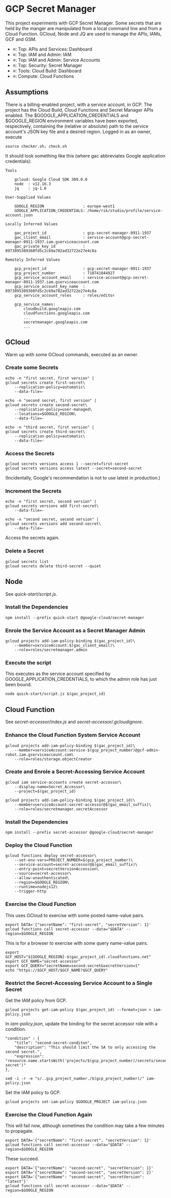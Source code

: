 


# GCP Secret Manager
This project experiments with GCP Secret Manager.  Some secrets that are held by the manger are manipulated from a local command line and from a Cloud Function.  GCloud, Node and JQ are used to manage the APIs, IAMs, GCF and GSM.

* ≡: Top: APIs and Services: Dashboard
* ≡: Top: IAM and Admin: IAM
* ≡: Top: IAM and Admin: Service Accounts
* ≡: Top: Security: Secret Manager
* ≡: Tools: Cloud Build: Dashboard
* ≡: Compute: Cloud Functions


## Assumptions
There is a billing-enabled project, with a service account, in GCP.  The project has the Cloud Build, Cloud Functions and Secret Manager APIs enabled.  The $GOOGLE_APPLICATION_CREDENTIALS and $GOOGLE_REGION environment variables have been exported, respectively, containing the (relative or absolute) path to the service account's JSON key file and a desired region.  Logged in as an owner, execute

    source checker.sh; check.sh

It should look something like this (where gac abbreviates Google application credentials):

    Tools

        gcloud: Google Cloud SDK 309.0.0
        node  : v12.16.3
        jq    : jq-1.6

    User-Supplied Values

        GOOGLE_REGION                 : europe-west1
        GOOGLE_APPLICATION_CREDENTIALS: /home/rik/studio/profile/service-account.json

    Locally Inferred Values

        gac_project_id                : gcp-secret-manager-0911-1937
        gac_client_email              : service-account@gcp-secret-manager-0911-1937.iam.gserviceaccount.com
        gac_private_key_id            : 8973095309360fd5c2c69a782ad32722e27e4c8a

    Remotely Inferred Values

        gcp_project_id                : gcp-secret-manager-0911-1937
        gcp_project_number            : 710741044927
        gcp_service_account_email     : service-account@gcp-secret-manager-0911-1937.iam.gserviceaccount.com
        gcp_service_account_key_name  : 8973095309360fd5c2c69a782ad32722e27e4c8a
        gcp_service_account_roles     : roles/editor

        gcp_service_names:
            cloudbuild.googleapis.com
            cloudfunctions.googleapis.com
            ...
            secretmanager.googleapis.com
            ...


## GCloud
Warm up with some GCloud commands, executed as an owner.

### Create some Secrets

    echo -n "first secret, first version" |
    gcloud secrets create first-secret\
        --replication-policy=automatic\
        --data-file=-

    echo -n "second secret, first version" |
    gcloud secrets create second-secret\
        --replication-policy=user-managed\
        --locations=$GOOGLE_REGION\
        --data-file=-

    echo -n "third secret, first version" |
    gcloud secrets create third-secret\
        --replication-policy=automatic\
        --data-file=-

### Access the Secrets

    gcloud secrets versions access 1 --secret=first-secret
    gcloud secrets versions access latest --secret=second-secret

(Incidentally, Google's recommendation is not to use latest in production.)

### Increment the Secrets

    echo -n "first secret, second version" |
    gcloud secrets versions add first-secret\
        --data-file=-

    echo -n "second secret, second version" |
    gcloud secrets versions add second-secret\
        --data-file=-

Access the secrets again.

### Delete a Secret

    gcloud secrets list
    gcloud secrets delete third-secret --quiet


## Node
See *quick-start/script.js*.

### Install the Dependencies

    npm install --prefix quick-start @google-cloud/secret-manager

### Enrole the Service Account as a Secret Manager Admin

    gcloud projects add-iam-policy-binding $(gac_project_id)\
        --member=serviceAccount:$(gac_client_email)\
        --role=roles/secretmanager.admin

### Execute the script
This executes as the service account specified by GOOGLE_APPLICATION_CREDENTIALS, to which the admin role has just been bound.

    node quick-start/script.js $(gac_project_id)


## Cloud Function
See *secret-accessor/index.js* and *secret-accessor/.gcloudignore*.

### Enhance the Cloud Function System Service Account

    gcloud projects add-iam-policy-binding $(gac_project_id)\
        --member=serviceAccount:service-$(gcp_project_number)@gcf-admin-robot.iam.gserviceaccount.com\
        --role=roles/storage.objectCreator

### Create and Enrole a Secret-Accessing Service Account

    gcloud iam service-accounts create secret-accessor\
        --display-name=Secret_Accessor\
        --project=$(gac_project_id)

    gcloud projects add-iam-policy-binding $(gac_project_id)\
        --member=serviceAccount:secret-accessor@$(gac_email_suffix)\
        --role=roles/secretmanager.secretAccessor

### Install the Dependencies

    npm install --prefix secret-accessor @google-cloud/secret-manager

### Deploy the Cloud Function

    gcloud functions deploy secret-accessor\
        --set-env-vars=PROJECT_NUMBER=$(gcp_project_number)\
        --service-account=secret-accessor@$(gac_email_suffix)\
        --entry-point=secretVersionAccession\
        --source=secret-accessor\
        --allow-unauthenticated\
        --region=$GOOGLE_REGION\
        --runtime=nodejs12\
        --trigger-http

### Exercise the Cloud Function
This uses GCloud to exercise with some posted name-value pairs.

    export DATA='{"secretName": "first-secret", "secretVersion": 1}'
    gcloud functions call secret-accessor --data="$DATA" --region=$GOOGLE_REGION

This is for a browser to exercise with some query name-value pairs.

    export GCF_HOST="${GOOGLE_REGION}-$(gac_project_id).cloudfunctions.net"
    export GCF_NAME="secret-accessor"
    export GCF_QUERY="secretName=second-secret&secretVersion=1"
    echo "https://$GCF_HOST/$GCF_NAME?$GCF_QUERY"

### Restrict the Secret-Accessing Service Account to a Single Secret
Get the IAM policy from GCP.

    gcloud projects get-iam-policy $(gac_project_id) --format=json > iam-policy.json

In *iam-policy.json*, update the binding for the secret accessor role with a condition.

    "condition" : {
        "title": "second-secret-conditon",
        "description": "This should limit the SA to only accessing the second secret.",
        "expression": "resource.name.startsWith('projects/$(gcp_project_number)/secrets/second-secret')"
    },

    sed -i -r -e "s/..gcp_project_number./$(gcp_project_number)/" iam-policy.json

Set the IAM policy to GCP.

    gcloud projects set-iam-policy $GOOGLE_PROJECT iam-policy.json

### Exercise the Cloud Function Again
This will fail now, although sometimes the condition may take a few minutes to propagate.

    export DATA='{"secretName": "first-secret", "secretVersion": 1}'
    gcloud functions call secret-accessor --data="$DATA" --region=$GOOGLE_REGION

These succeed.

    export DATA='{"secretName": "second-secret", "secretVersion": 1}'
    export DATA='{"secretName": "second-secret", "secretVersion": 2}'
    export DATA='{"secretName": "second-secret", "secretVersion": "latest"}'
    gcloud functions call secret-accessor --data="$DATA" --region=$GOOGLE_REGION
